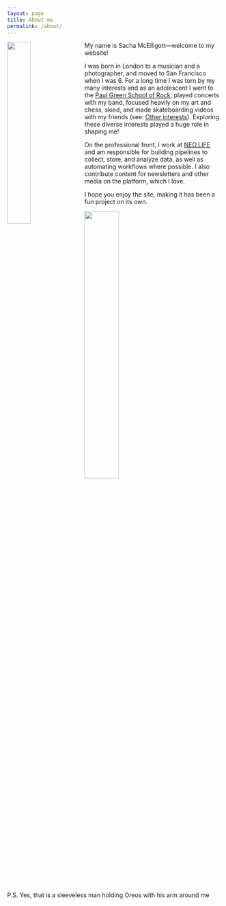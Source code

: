 ```yaml
---
layout: page
title: About me
permalink: /about/
---
```


<img style="float: left; margin: 0px 15px 15px 0px;" src="{{site.imgurl}}/profile.png" width="33%" />

My name is Sacha McElligott—welcome to my website! 


I was born in London to a musician and a photographer, and moved to San Francisco when I was 6. For a long time I was torn by my many interests and as an adolescent I went to the [Paul Green School of Rock](https://en.wikipedia.org/wiki/Paul_Green_(musician)#The_Paul_Green_School_of_Rock_Music), played concerts with my band, focused heavily on my art and chess, skied, and made skateboarding videos with my friends (see: [Other interests](https://sachaker.github.io/other)). Exploring these diverse interests played a huge role in shaping me!
       
       
On the professional front, I work at [NEO.LIFE](https://neo.life) and am responsible for building pipelines to collect, store, and analyze data, as well as automating workflows where possible. I also contribute content for newsletters and other media on the platform, which I love.
       
       
I hope you enjoy the site, making it has been a fun project on its own.


<img style="float: center; margin: 0px 15px 15px 0px;" src="{{site.imgurl}}/sig.PNG" width="40%" />


P.S. Yes, that is a sleeveless man holding Oreos with his arm around me
